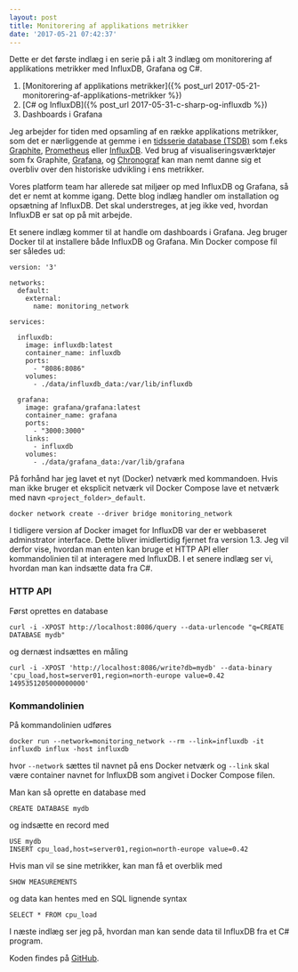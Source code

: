 ```yaml
---
layout: post
title: Monitorering af applikations metrikker
date: '2017-05-21 07:42:37'
---
```


Dette er det første indlæg i en serie på i alt 3 indlæg om monitorering af applikations metrikker med InfluxDB, Grafana og C#.

  1. [Monitorering af applikations metrikker]({% post_url 2017-05-21-monitorering-af-applikations-metrikker %})
  2. [C# og InfluxDB]({% post_url 2017-05-31-c-sharp-og-influxdb %})
  3. Dashboards i Grafana

Jeg arbejder for tiden med opsamling af en række applikations metrikker, som det er nærliggende at gemme i en [tidsserie database (TSDB)](https://en.wikipedia.org/wiki/Time_series_database) som f.eks
[Graphite](https://graphiteapp.org), [Prometheus](https://prometheus.io) eller [InfluxDB](https://www.influxdata.com).
Ved brug af visualiseringsværktøjer som fx Graphite, [Grafana](https://grafana.com), og [Chronograf](https://www.influxdata.com/products/open-source/#chronograf) kan man nemt danne sig et overbliv over den historiske udvikling i ens metrikker. 

Vores platform team har allerede sat miljøer op med InfluxDB og Grafana, så det er nemt at komme igang. Dette blog indlæg handler om installation og opsætning af InfluxDB. Det skal understreges, at jeg ikke ved, hvordan InfluxDB er sat op på mit arbejde. 

Et senere indlæg kommer til at handle om dashboards i Grafana. Jeg bruger Docker til at installere både InfluxDB og Grafana. Min Docker compose fil ser således ud:

``` shell
version: '3'

networks:
  default:
    external:
      name: monitoring_network

services:

  influxdb:
    image: influxdb:latest
    container_name: influxdb
    ports:
      - "8086:8086"
    volumes:
      - ./data/influxdb_data:/var/lib/influxdb

  grafana:
    image: grafana/grafana:latest
    container_name: grafana
    ports:
      - "3000:3000"
    links:
      - influxdb
    volumes:
      - ./data/grafana_data:/var/lib/grafana
```

På forhånd har jeg lavet et nyt (Docker) netværk med kommandoen. Hvis man ikke bruger et eksplicit netværk vil Docker Compose lave et netværk med navn `<project_folder>_default`.

``` shell
docker network create --driver bridge monitoring_network
```

I tidligere version af Docker imaget for InfluxDB var der er webbaseret adminstrator interface. Dette bliver imidlertidig fjernet fra version 1.3. Jeg vil derfor vise, hvordan man enten kan bruge et HTTP API eller kommandolinien til at interagere med InfluxDB.
I et senere indlæg ser vi, hvordan man kan indsætte data fra C#.

### HTTP API

Først oprettes en database
``` shell
curl -i -XPOST http://localhost:8086/query --data-urlencode "q=CREATE DATABASE mydb"
```
og dernæst indsættes en måling
``` shell
curl -i -XPOST 'http://localhost:8086/write?db=mydb' --data-binary 'cpu_load,host=server01,region=north-europe value=0.42 1495351205000000000'
```

### Kommandolinien

På kommandolinien udføres
``` shell
docker run --network=monitoring_network --rm --link=influxdb -it influxdb influx -host influxdb
```
hvor `--network` sættes til navnet på ens Docker netværk og `--link` skal være container navnet for InfluxDB som angivet i Docker Compose filen.

Man kan så oprette en database med 
``` shell
CREATE DATABASE mydb
```
og indsætte en record med
``` shell
USE mydb
INSERT cpu_load,host=server01,region=north-europe value=0.42
```
Hvis man vil se sine metrikker, kan man få et overblik med
```
SHOW MEASUREMENTS
```
og data kan hentes med en SQL lignende syntax
```
SELECT * FROM cpu_load
```

I næste indlæg ser jeg på, hvordan man kan sende data til InfluxDB fra et C# program.

Koden findes på [GitHub](https://github.com/carsten-j/monitoring).